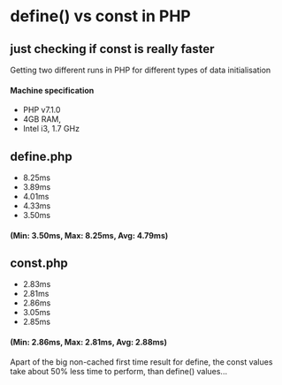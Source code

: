 # define() vs const in PHP
## just checking if const is really faster

Getting two different runs in PHP for different types of data initialisation

#### Machine specification
* PHP v7.1.0
* 4GB RAM,
* Intel i3, 1.7 GHz

## define.php
* 8.25ms
* 3.89ms
* 4.01ms
* 4.33ms
* 3.50ms
#### (Min: 3.50ms, Max: 8.25ms, Avg: 4.79ms)

## const.php
* 2.83ms
* 2.81ms
* 2.86ms
* 3.05ms
* 2.85ms
#### (Min: 2.86ms, Max: 2.81ms, Avg: 2.88ms)

Apart of the big non-cached first time result for define, the const values take about 50% less time to perform, than define() values...
